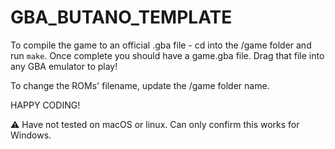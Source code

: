﻿# GBA_BUTANO_TEMPLATE
To compile the game to an official .gba file - cd into the /game folder and run `make`. Once complete you should have a game.gba file. Drag that file into any GBA emulator to play!

To change the ROMs' filename, update the /game folder name.

HAPPY CODING!

⚠️ Have not tested on macOS or linux. Can only confirm this works for Windows.
